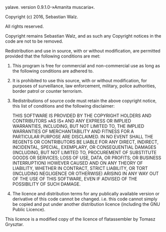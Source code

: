 yalave. version 0.9.1.0-»Amanita muscaria«.

Copyright (c) 2016, Sebastian Walz.

All rights reserved.

Copyright remains Sebastian Walz, and as such any Copyright notices in the code are not to be removed.

Redistribution and use in source, with or without modification, are permitted provided that the following
conditions are met:

1.  This program is free for commercial and non-commercial use as long as the following conditions are adhered to.

2.  It is prohibited to use this source, with or without modification, for purposes of surveillance, law enforcement, 
    military, police authorities, border patrol or counter terrorism.

3.  Redistributions of source code must retain the above copyright notice, this list of conditions
    and the following disclaimer:

      THIS SOFTWARE IS PROVIDED BY THE COPYRIGHT HOLDERS AND CONTRIBUTORS »AS IS« AND ANY EXPRESS OR IMPLIED WARRANTIES,
      INCLUDING, BUT NOT LIMITED TO, THE IMPLIED WARRANTIES OF MERCHANTABILITY AND FITNESS FOR A PARTICULAR PURPOSE ARE
      DISCLAIMED. IN NO EVENT SHALL THE REGENTS OR CONTRIBUTORS BE LIABLE FOR ANY DIRECT, INDIRECT, INCIDENTAL, SPECIAL,
      EXEMPLARY, OR CONSEQUENTIAL DAMAGES (INCLUDING, BUT NOT LIMITED TO, PROCUREMENT OF SUBSTITUTE GOODS OR SERVICES;
      LOSS OF USE, DATA, OR PROFITS; OR BUSINESS INTERRUPTION) HOWEVER CAUSED AND ON ANY THEORY OF LIABILITY, WHETHER IN 
      CONTRACT, STRICT LIABILITY, OR TORT (INCLUDING NEGLIGENCE OR OTHERWISE) ARISING IN ANY WAY OUT OF THE USE OF THIS 
      SOFTWARE, EVEN IF ADVISED OF THE POSSIBILITY OF SUCH DAMAGE.

4.  The licence and distribution terms for any publically available version or derivative of this code cannot be changed.
    i.e. this code cannot simply be copied and put under another distribution licence (including the GNU Public Licence).

This licence is a modified copy of the licence of flatassembler by Tomasz Grysztar.

